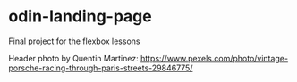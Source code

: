 # odin-landing-page

Final project for the flexbox lessons

Header photo by Quentin Martinez: https://www.pexels.com/photo/vintage-porsche-racing-through-paris-streets-29846775/
